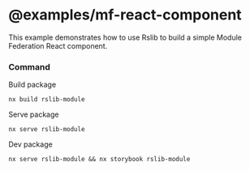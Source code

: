 # @examples/mf-react-component

This example demonstrates how to use Rslib to build a simple Module Federation React component.

### Command

Build package

```
nx build rslib-module
```

Serve package

```
nx serve rslib-module
```

Dev package

```
nx serve rslib-module && nx storybook rslib-module
```
